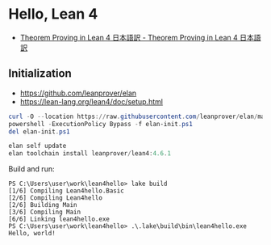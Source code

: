 # Hello, Lean 4

- [Theorem Proving in Lean 4 日本語訳 \- Theorem Proving in Lean 4 日本語訳](https://aconite-ac.github.io/theorem_proving_in_lean4_ja/title_page.html)

## Initialization

- https://github.com/leanprover/elan
- https://lean-lang.org/lean4/doc/setup.html

```ps1
curl -O --location https://raw.githubusercontent.com/leanprover/elan/master/elan-init.ps1
powershell -ExecutionPolicy Bypass -f elan-init.ps1
del elan-init.ps1

elan self update
elan toolchain install leanprover/lean4:4.6.1
```

Build and run:

```
PS C:\Users\user\work\lean4hello> lake build
[1/6] Compiling Lean4hello.Basic
[2/6] Compiling Lean4hello
[2/6] Building Main
[3/6] Compiling Main
[6/6] Linking lean4hello.exe
PS C:\Users\user\work\lean4hello> .\.lake\build\bin\lean4hello.exe     
Hello, world!
```
